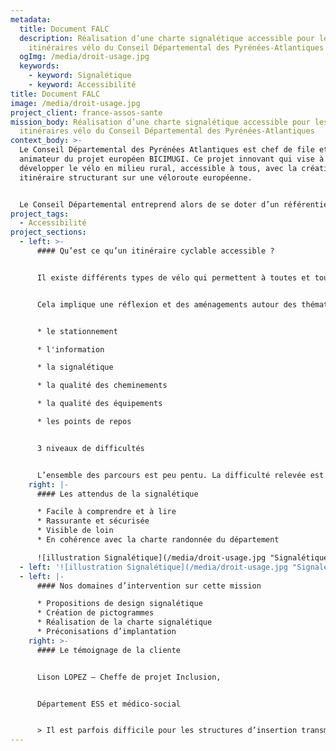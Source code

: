 ```yaml
---
metadata:
  title: Document FALC
  description: Réalisation d’une charte signalétique accessible pour les
    itinéraires vélo du Conseil Départemental des Pyrénées-Atlantiques
  ogImg: /media/droit-usage.jpg
  keywords:
    - keyword: Signalétique
    - keyword: Accessibilité
title: Document FALC
image: /media/droit-usage.jpg
project_client: france-assos-sante
mission_body: Réalisation d’une charte signalétique accessible pour les
  itinéraires vélo du Conseil Départemental des Pyrénées-Atlantiques
context_body: >-
  Le Conseil Départemental des Pyrénées Atlantiques est chef de file et
  animateur du projet européen BICIMUGI. Ce projet innovant qui vise à
  développer le vélo en milieu rural, accessible à tous, avec la création d’un
  itinéraire structurant sur une véloroute européenne.


  Le Conseil Départemental entreprend alors de se doter d’un référentiel lié à l’accessibilité des personnes à mobilité réduite à vélo avec la mise à jour du volet « itinéraires de promenades et de randonnées » du label « tourisme et handicap ».
project_tags:
  - Accessibilité
project_sections:
  - left: >-
      #### Qu’est ce qu’un itinéraire cyclable accessible ?


      Il existe différents types de vélo qui permettent à toutes et tous de pratiquer cette activité : le vélo mono-pousseur, le tandem, le tandem de front, le VAE, le vélo couché, le vélo à bras, le tricycle…


      Cela implique une réflexion et des aménagements autour des thématiques suivantes :


      * l﻿e stationnement

      * l﻿'information

      * l﻿a signalétique

      * l﻿a qualité des cheminements

      * la qualité des équipements

      * l﻿es points de repos


      3 niveaux de difficultés


      L’ensemble des parcours est peu pentu. La difficulté relevée est donc essentiellement due à la longueur du parcours. Ainsi, 3 types d’itinéraires sont possibles : courts, moyens ou longs. Chacun est symbolisé par des pictogrammes vélo allant de 1 à 3.
    right: |-
      #### Les attendus de la signalétique

      * Facile à comprendre et à lire
      * Rassurante et sécurisée
      * Visible de loin
      * En cohérence avec la charte randonnée du département

      ![illustration Signalétique](/media/droit-usage.jpg "Signalétique")
  - left: '![illustration Signalétique](/media/droit-usage.jpg "Signalétique")'
  - left: |-
      #### Nos domaines d’intervention sur cette mission

      * Propositions de design signalétique
      * Création de pictogrammes
      * Réalisation de la charte signalétique
      * Préconisations d’implantation
    right: >-
      #### Le témoignage de la cliente


      Lison LOPEZ – Cheffe de projet Inclusion,


      Département ESS et médico-social


      > Il est parfois difficile pour les structures d’insertion transmettre à leurs salariés allophones ou illettrés le fonctionnement de l’activité, des missions ou encore de l’accompagnement socio-professionnel. L’expertise de l’Agence Adéquat a permis au réseau Laser Emploi de proposer des outils adaptés à ses structures adhérentes. Un grand merci !
---
```

